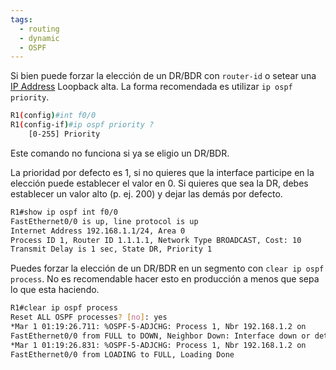 ```yaml
---
tags:
  - routing
  - dynamic
  - OSPF
---
```

Si bien puede forzar la elección de un DR/BDR con `router-id` o setear una [IP Address](../labs/NetWarriors/IP%20Address.md) Loopback alta. La forma recomendada es utilizar `ip ospf priority`. 

``` bash
R1(config)#int f0/0
R1(config-if)#ip ospf priority ?
	[0-255] Priority
```

Este comando no funciona si ya se eligio un DR/BDR. 

La prioridad por defecto es 1, si no quieres que la interface participe en la elección puede establecer el valor en 0. Si quieres que sea la DR, debes establecer un valor alto (p. ej. 200) y dejar las demás por defecto. 

``` bash
R1#show ip ospf int f0/0
FastEthernet0/0 is up, line protocol is up
Internet Address 192.168.1.1/24, Area 0
Process ID 1, Router ID 1.1.1.1, Network Type BROADCAST, Cost: 10
Transmit Delay is 1 sec, State DR, Priority 1
```

Puedes forzar la elección de un DR/BDR en un segmento con `clear ip ospf process`. No es recomendable hacer esto en producción a menos que sepa lo que esta haciendo. 

``` bash
R1#clear ip ospf process
Reset ALL OSPF processes? [no]: yes
*Mar 1 01:19:26.711: %OSPF-5-ADJCHG: Process 1, Nbr 192.168.1.2 on
FastEthernet0/0 from FULL to DOWN, Neighbor Down: Interface down or detached
*Mar 1 01:19:26.831: %OSPF-5-ADJCHG: Process 1, Nbr 192.168.1.2 on
FastEthernet0/0 from LOADING to FULL, Loading Done
```